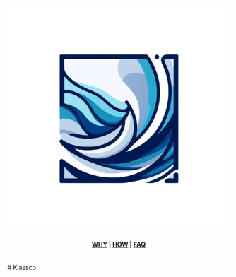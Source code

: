 <h1 align="center">
  <img src="./docs/public/logo.png">
</h1>

<h4 align="center">
  <a href="https://klassco.cipherlogs.com/core-concepts/why-klassco">WHY</a> | 
  <a href="https://klassco.cipherlogs.com">HOW</a> | 
  <a href="https://klassco.cipherlogs.com/more/faq">FAQ</a>
</h4>

<br >
# Klassco
